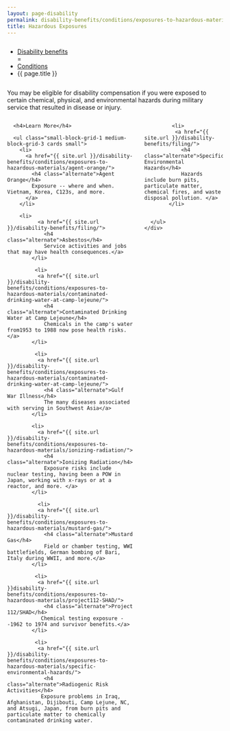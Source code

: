 ```yaml
---
layout: page-disability
permalink: disability-benefits/conditions/exposures-to-hazardous-materials/index.html
title: Hazardous Exposures
---
```


<div class="splash" markdown="0">
<div class="row" markdown="0">
<div class="small-12 columns" markdown="0">

<ul class="breadcrumbs" role="menubar" aria-label="Primary">
<li class="parent"><a href="{{ site.url }}/disability-benefits/">Disability benefits</a></li>
=<li class="parent"><a href="{{ site.url }}/disability-benefits/conditions/">Conditions</a></li>
<li class="active">{{ page.title }}</li>
</ul>

</div>
</div>
</div>

<div class="main" role="main" markdown="0">
<div class="section one" markdown="0">
<div class="primary" markdown="0">
<div class="row" markdown="0">
<div class="small-12 columns" markdown="1">

You may be eligible for disability compensation if you were exposed to certain chemical, physical, and environmental hazards during military service that resulted in disease or injury.  

</div>
</div>
</div>

<div class="navigation">
  <div class="row">
    <div class="small-12 columns">

      <h4>Learn More</h4>

      <ul class="small-block-grid-1 medium-block-grid-3 cards small">
        <li>
          <a href="{{ site.url }}/disability-benefits/conditions/exposures-to-hazardous-materials/agent-orange/">
            <h4 class="alternate">Agent Orange</h4>
            Exposure -- where and when. Vietnam, Korea, C123s, and more.
          </a>
        </li>

        <li>
              <a href="{{ site.url }}/disability-benefits/filing/">
                <h4 class="alternate">Asbestos</h4>
                Service activities and jobs that may have health consequences.</a>
            </li>

             <li>
              <a href="{{ site.url }}/disability-benefits/conditions/exposures-to-hazardous-materials/contaminated-drinking-water-at-camp-lejeune/">
                <h4 class="alternate">Contaminated Drinking Water at Camp Lejeune</h4>
                Chemicals in the camp's water from1953 to 1988 now pose health risks.</a>
            </li>

             <li>
              <a href="{{ site.url }}/disability-benefits/conditions/exposures-to-hazardous-materials/contaminated-drinking-water-at-camp-lejeune/">
                <h4 class="alternate">Gulf War Illness</h4>
                The many diseases associated with serving in Southwest Asia</a>
            </li>

            <li>
              <a href="{{ site.url }}/disability-benefits/conditions/exposures-to-hazardous-materials/ionizing-radiation/">
                <h4 class="alternate">Ionizing Radiation</h4>
                Exposure risks include nuclear testing, having been a POW in Japan, working with x-rays or at a reactor, and more. </a>
            </li>

              <li>
              <a href="{{ site.url }}/disability-benefits/conditions/exposures-to-hazardous-materials/mustard-gas/">
                <h4 class="alternate">Mustard Gas</h4>
                Field or chamber testing, WWI battlefields, German bombing of Bari, Italy during WWII, and more.</a>
            </li>

             <li>
              <a href="{{ site.url }}disability-benefits/conditions/exposures-to-hazardous-materials/project112-SHAD/">
                <h4 class="alternate">Project 112/SHAD</h4>
               Chemical testing exposure --1962 to 1974 and survivor benefits.</a>
            </li>

             <li>
              <a href="{{ site.url }}/disability-benefits/conditions/exposures-to-hazardous-materials/specific-environmental-hazards/">
                <h4 class="alternate">Radiogenic Risk Activities</h4>
               Exposure problems in Iraq, Afghanistan, Dijibouti, Camp Lejune, NC, and Atsugi, Japan, from burn pits and particulate matter to chemically contaminated drinking water.
</a>
            </li>

             <li>
              <a href="{{ site.url }}/disability-benefits/filing/">
                <h4 class="alternate">Specific Environmental Hazards</h4>
                Hazards include burn pits, particulate matter, chemical fires, and waste disposal pollution. </a>
            </li>


      </ul>
    </div>
  </div>
</div>

</div>

</div>
